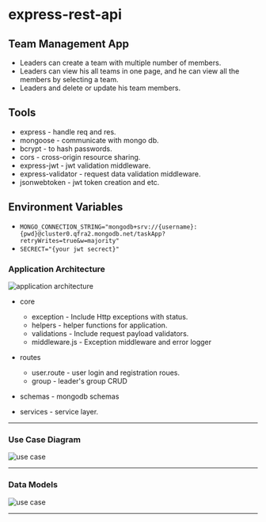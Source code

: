 # express-rest-api

## Team Management App

- Leaders can create a team with multiple number of members.
- Leaders can view his all teams in one page, and he can view all the members by selecting a team.
- Leaders and delete or update his team members.


## Tools

* express - handle req and res.
* mongoose - communicate with mongo db.
* bcrypt - to hash passwords.
* cors - cross-origin resource sharing.
* express-jwt - jwt validation middleware.
* express-validator - request data validation middleware.
* jsonwebtoken - jwt token creation and etc.

## Environment Variables

* ` MONGO_CONNECTION_STRING="mongodb+srv://{username}:{pwd}@cluster0.qfra2.mongodb.net/taskApp?retryWrites=true&w=majority" `  
* ` SECRECT="{your jwt secrect}" `


### Application Architecture

![application architecture](https://euuxswablrvfihzxbfml.supabase.in/storage/v1/object/public/github/express-rest-api/application-architecture.png)


* core
    * exception - Include Http exceptions with status.
    * helpers - helper functions for application.
    * validations - Include request payload validators.
    * middleware.js - Exception middleware and error logger
  
* routes
    * user.route - user login and registration roues.
    * group - leader's group CRUD
  
* schemas - mongodb schemas

* services - service layer.

---

### Use Case Diagram

![use case](https://euuxswablrvfihzxbfml.supabase.in/storage/v1/object/public/github/express-rest-api/use-case.png)

---

### Data Models

![use case](https://euuxswablrvfihzxbfml.supabase.in/storage/v1/object/public/github/express-rest-api/data-model.png)

---
